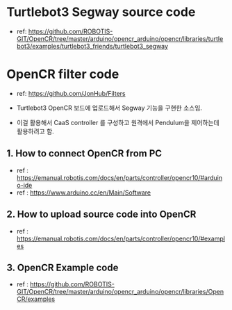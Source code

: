 # Turtlebot3 Segway source code
- ref: https://github.com/ROBOTIS-GIT/OpenCR/tree/master/arduino/opencr_arduino/opencr/libraries/turtlebot3/examples/turtlebot3_friends/turtlebot3_segway

# OpenCR filter code
- ref: https://github.com/JonHub/Filters

- Turtlebot3 OpenCR 보드에 업로드해서 Segway 기능을 구현한 소스임.

- 이걸 활용해서 CaaS controller 를 구성하고 원격에서 Pendulum을 제어하는데 활용하려고 함.

## 1. How to connect OpenCR from PC 
- ref : https://emanual.robotis.com/docs/en/parts/controller/opencr10/#arduino-ide
- ref : https://www.arduino.cc/en/Main/Software

## 2. How to upload source code into OpenCR
- ref : https://emanual.robotis.com/docs/en/parts/controller/opencr10/#examples


## 3. OpenCR Example code
- ref : https://github.com/ROBOTIS-GIT/OpenCR/tree/master/arduino/opencr_arduino/opencr/libraries/OpenCR/examples


